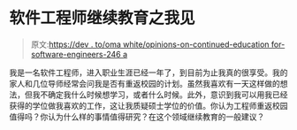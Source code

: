 # 软件工程师继续教育之我见

> 原文:[https://dev . to/oma white/opinions-on-continued-education for-software-engineers-246 a](https://dev.to/omawhite/opinions-on-continued-education-for-software-engineers--246a)

我是一名软件工程师，进入职业生涯已经一年了，到目前为止我真的很享受。我的家人和几位导师经常会问我是否有重返校园的计划。虽然我喜欢有一天这样做的想法，但我不确定我什么时候想学习，或者什么时候。此外，意识到我可以用我已经获得的学位做我喜欢的工作，这让我质疑硕士学位的价值。你认为工程师重返校园值得吗？你认为什么样的事情值得研究？在这个领域继续教育的一般建议？